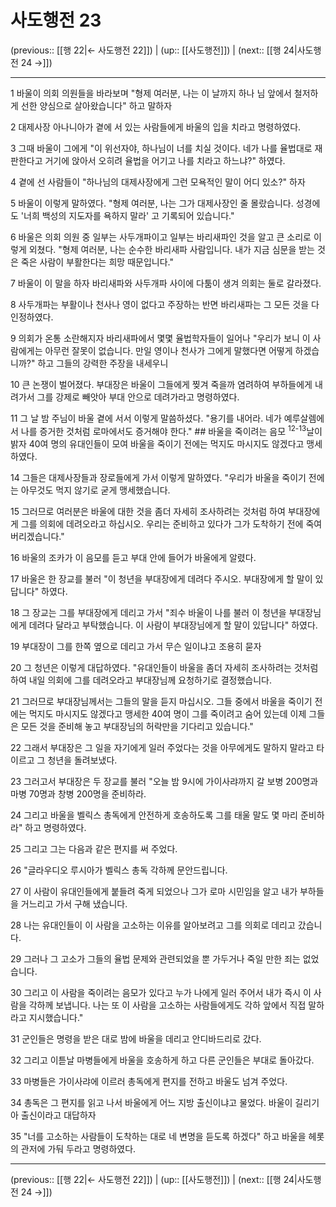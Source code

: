 # 사도행전 23

(previous:: [[행 22|← 사도행전 22]]) | (up:: [[사도행전]]) | (next:: [[행 24|사도행전 24 →]])

***




1 
바울이 의회 의원들을 바라보며 "형제 여러분, 나는 이 날까지 하나 님 앞에서 철저하게 선한 양심으로 살아왔습니다" 하고 말하자 



2 
대제사장 아나니아가 곁에 서 있는 사람들에게 바울의 입을 치라고 명령하였다. 



3 
그때 바울이 그에게 "이 위선자야, 하나님이 너를 치실 것이다. 네가 나를 율법대로 재판한다고 거기에 앉아서 오히려 율법을 어기고 나를 치라고 하느냐?" 하였다. 



4 
곁에 선 사람들이 "하나님의 대제사장에게 그런 모욕적인 말이 어디 있소?" 하자 



5 
바울이 이렇게 말하였다. "형제 여러분, 나는 그가 대제사장인 줄 몰랐습니다. 성경에도 '너희 백성의 지도자를 욕하지 말라' 고 기록되어 있습니다." 



6 
바울은 의회 의원 중 일부는 사두개파이고 일부는 바리새파인 것을 알고 큰 소리로 이렇게 외쳤다. "형제 여러분, 나는 순수한 바리새파 사람입니다. 내가 지금 심문을 받는 것은 죽은 사람이 부활한다는 희망 때문입니다." 



7 
바울이 이 말을 하자 바리새파와 사두개파 사이에 다툼이 생겨 의회는 둘로 갈라졌다. 



8 
사두개파는 부활이나 천사나 영이 없다고 주장하는 반면 바리새파는 그 모든 것을 다 인정하였다. 



9 
의회가 온통 소란해지자 바리새파에서 몇몇 율법학자들이 일어나 "우리가 보니 이 사람에게는 아무런 잘못이 없습니다. 만일 영이나 천사가 그에게 말했다면 어떻게 하겠습니까?" 하고 그들의 강력한 주장을 내세우니 



10 
큰 논쟁이 벌어졌다. 부대장은 바울이 그들에게 찢겨 죽을까 염려하여 부하들에게 내려가서 그를 강제로 빼앗아 부대 안으로 데려가라고 명령하였다. 



11 
그 날 밤 주님이 바울 곁에 서서 이렇게 말씀하셨다. "용기를 내어라. 네가 예루살렘에서 나를 증거한 것처럼 로마에서도 증거해야 한다." ## 바울을 죽이려는 음모 <sup class="versenum">12-13</sup>날이 밝자 40여 명의 유대인들이 모여 바울을 죽이기 전에는 먹지도 마시지도 않겠다고 맹세하였다. 



14 
그들은 대제사장들과 장로들에게 가서 이렇게 말하였다. "우리가 바울을 죽이기 전에는 아무것도 먹지 않기로 굳게 맹세했습니다. 



15 
그러므로 여러분은 바울에 대한 것을 좀더 자세히 조사하려는 것처럼 하여 부대장에게 그를 의회에 데려오라고 하십시오. 우리는 준비하고 있다가 그가 도착하기 전에 죽여 버리겠습니다." 



16 
바울의 조카가 이 음모를 듣고 부대 안에 들어가 바울에게 알렸다. 



17 
바울은 한 장교를 불러 "이 청년을 부대장에게 데려다 주시오. 부대장에게 할 말이 있답니다" 하였다. 



18 
그 장교는 그를 부대장에게 데리고 가서 "죄수 바울이 나를 불러 이 청년을 부대장님에게 데려다 달라고 부탁했습니다. 이 사람이 부대장님에게 할 말이 있답니다" 하였다. 



19 
부대장이 그를 한쪽 옆으로 데리고 가서 무슨 일이냐고 조용히 묻자 



20 
그 청년은 이렇게 대답하였다. "유대인들이 바울을 좀더 자세히 조사하려는 것처럼 하여 내일 의회에 그를 데려오라고 부대장님께 요청하기로 결정했습니다. 



21 
그러므로 부대장님께서는 그들의 말을 듣지 마십시오. 그들 중에서 바울을 죽이기 전에는 먹지도 마시지도 않겠다고 맹세한 40여 명이 그를 죽이려고 숨어 있는데 이제 그들은 모든 것을 준비해 놓고 부대장님의 허락만을 기다리고 있습니다." 



22 
그래서 부대장은 그 일을 자기에게 일러 주었다는 것을 아무에게도 말하지 말라고 타이르고 그 청년을 돌려보냈다. 



23 
그러고서 부대장은 두 장교를 불러 "오늘 밤 9시에 가이사랴까지 갈 보병 200명과 마병 70명과 창병 200명을 준비하라. 



24 
그리고 바울을 벨릭스 총독에게 안전하게 호송하도록 그를 태울 말도 몇 마리 준비하라" 하고 명령하였다. 



25 
그리고 그는 다음과 같은 편지를 써 주었다. 



26 
"글라우디오 루시아가 벨릭스 총독 각하께 문안드립니다. 



27 
이 사람이 유대인들에게 붙들려 죽게 되었으나 그가 로마 시민임을 알고 내가 부하들을 거느리고 가서 구해 냈습니다. 



28 
나는 유대인들이 이 사람을 고소하는 이유를 알아보려고 그를 의회로 데리고 갔습니다. 



29 
그러나 그 고소가 그들의 율법 문제와 관련되었을 뿐 가두거나 죽일 만한 죄는 없었습니다. 



30 
그리고 이 사람을 죽이려는 음모가 있다고 누가 나에게 일러 주어서 내가 즉시 이 사람을 각하께 보냅니다. 나는 또 이 사람을 고소하는 사람들에게도 각하 앞에서 직접 말하라고 지시했습니다." 



31 
군인들은 명령을 받은 대로 밤에 바울을 데리고 안디바드리로 갔다. 



32 
그리고 이튿날 마병들에게 바울을 호송하게 하고 다른 군인들은 부대로 돌아갔다. 



33 
마병들은 가이사랴에 이르러 총독에게 편지를 전하고 바울도 넘겨 주었다. 



34 
총독은 그 편지를 읽고 나서 바울에게 어느 지방 출신이냐고 물었다. 바울이 길리기아 출신이라고 대답하자 



35 
"너를 고소하는 사람들이 도착하는 대로 네 변명을 듣도록 하겠다" 하고 바울을 헤롯의 관저에 가둬 두라고 명령하였다.

***

(previous:: [[행 22|← 사도행전 22]]) | (up:: [[사도행전]]) | (next:: [[행 24|사도행전 24 →]])
